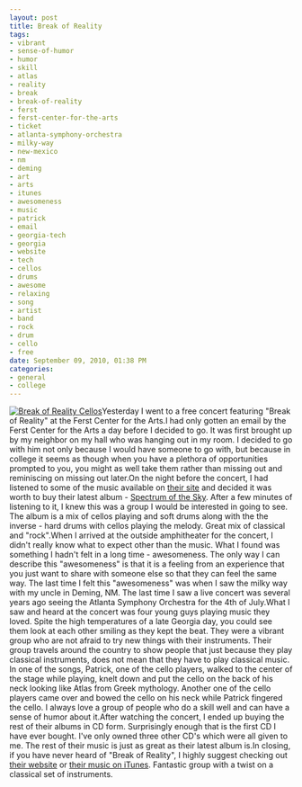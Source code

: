 ```yaml
--- 
layout: post
title: Break of Reality
tags: 
- vibrant
- sense-of-humor
- humor
- skill
- atlas
- reality
- break
- break-of-reality
- ferst
- ferst-center-for-the-arts
- ticket
- atlanta-symphony-orchestra
- milky-way
- new-mexico
- nm
- deming
- art
- arts
- itunes
- awesomeness
- music
- patrick
- email
- georgia-tech
- georgia
- website
- tech
- cellos
- drums
- awesome
- relaxing
- song
- artist
- band
- rock
- drum
- cello
- free
date: September 09, 2010, 01:38 PM
categories: 
- general
- college
---
```

[![](http://www.tanner-smith.com/wp-content/uploads/2010/09/BoR_cellos.jpg "Break of Reality Cellos")](http://www.tanner-smith.com/wp-content/uploads/2010/09/BoR_cellos.jpg)Yesterday I went to a free concert featuring "Break of Reality" at the Ferst Center for the Arts.I had only gotten an email by the Ferst Center for the Arts a day before I decided to go. It was first brought up by my neighbor on my hall who was hanging out in my room. I decided to go with him not only because I would have someone to go with, but because in college it seems as though when you have a plethora of opportunities prompted to you, you might as well take them rather than missing out and reminiscing on missing out later.On the night before the concert, I had listened to some of the music available on [their site](http://www.breakofreality.com/) and decided it was worth to buy their latest album - <u>Spectrum of the Sky</u>. After a few minutes of listening to it, I knew this was a group I would be interested in going to see. The album is a mix of cellos playing and soft drums along with the the inverse - hard drums with cellos playing the melody. Great mix of classical and "rock".When I arrived at the outside amphitheater for the concert, I didn't really know what to expect other than the music. What I found was something I hadn't felt in a long time - awesomeness. The only way I can describe this "awesomeness" is that it is a feeling from an experience that you just want to share with someone else so that they can feel the same way. The last time I felt this "awesomeness" was when I saw the milky way with my uncle in Deming, NM. The last time I saw a live concert was several years ago seeing the Atlanta Symphony Orchestra for the 4th of July.What I saw and heard at the concert was four young guys playing music they loved. Spite the high temperatures of a late Georgia day, you could see them look at each other smiling as they kept the beat. They were a vibrant group who are not afraid to try new things with their instruments. Their group travels around the country to show people that just because they play classical instruments, does not mean that they have to play classical music. In one of the songs, Patrick, one of the cello players, walked to the center of the stage while playing, knelt down and put the cello on the back of his neck looking like Atlas from Greek mythology. Another one of the cello players came over and bowed the cello on his neck while Patrick fingered the cello. I always love a group of people who do a skill well and can have a sense of humor about it.After watching the concert, I ended up buying the rest of their albums in CD form. Surprisingly enough that is the first CD I have ever bought. I've only owned three other CD's which were all given to me. The rest of their music is just as great as their latest album is.In closing, if you have never heard of "Break of Reality", I highly suggest checking out [their website](http://www.breakofreality.com/) or [their music on iTunes](http://itunes.apple.com/us/artist/break-of-reality/id305664323). Fantastic group with a twist on a classical set of instruments.
